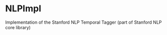 NLPImpl
=======

Implementation of the Stanford NLP Temporal Tagger (part of Stanford NLP core library)
